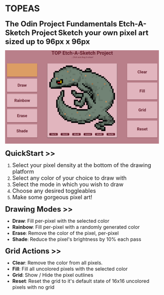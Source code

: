 # TOPEAS

<font size="5"><b>The Odin Project Fundamentals Etch-A-Sketch Project</b></font>
<font size="5"><b>Sketch your own pixel art sized up to 96px x 96px</b></font>

<img src="EtchASketch_Gecko.png" alt="Gecko pixel art" width="800"/>

<font size="5"><b>QuickStart >></b></font>

1. <font size ="4">Select your pixel density at the bottom of the drawing platform</font>
2. <font size ="4">Select any color of your choice to draw with</font>
3. <font size ="4">Select the mode in which you wish to draw</font>
4. <font size ="4">Choose any desired toggleables</font>
5. <font size ="4">Make some gorgeous pixel art!</font>

<font size="5"><b>Drawing Modes >></b></font>

- <font size ="3"><b>Draw</b></font>: <font size ="3">Fill per-pixel with the selected color</font>
- <font size ="3"><b>Rainbow</b></font>: <font size ="3">Fill per-pixel with a randomly generated color</font>
- <font size ="3"><b>Erase</b></font>: <font size ="3">Remove the color of the pixel, per-pixel</font>
- <font size ="3"><b>Shade</b></font>: <font size ="3">Reduce the pixel's brightness by 10% each pass</font>

<font size="5"><b>Grid Actions >></b></font>

- <font size ="3"><b>Clear</b></font>: <font size ="3">Remove the color from all pixels.</font>
- <font size ="3"><b>Fill</b></font>: <font size ="3">Fill all uncolored pixels with the selected color</font>
- <font size ="3"><b>Grid</b></font>: <font size ="3">Show / Hide the pixel outlines</font>
- <font size ="3"><b>Reset</b></font>: <font size ="3">Reset the grid to it's default state of 16x16 uncolored pixels with no grid</font>
